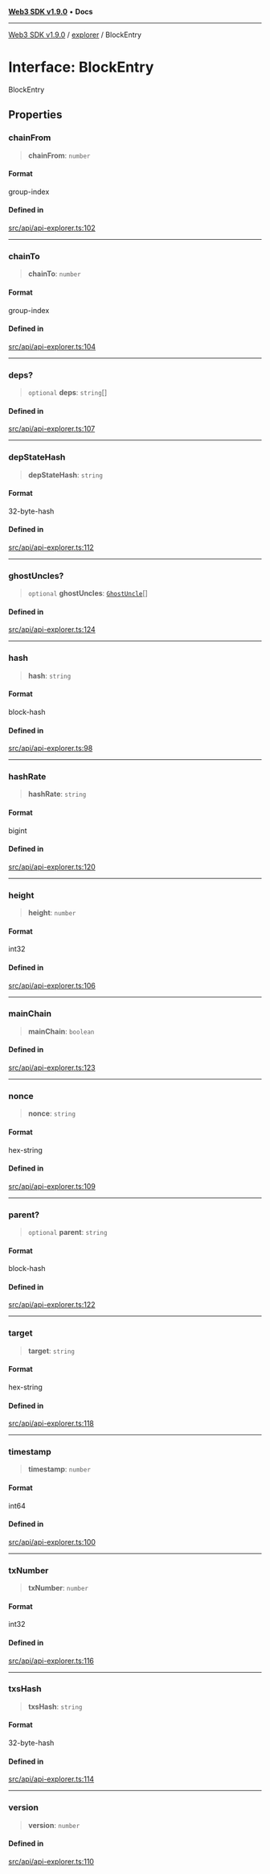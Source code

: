 [**Web3 SDK v1.9.0**](../../../README.md) • **Docs**

***

[Web3 SDK v1.9.0](../../../globals.md) / [explorer](../README.md) / BlockEntry

# Interface: BlockEntry

BlockEntry

## Properties

### chainFrom

> **chainFrom**: `number`

#### Format

group-index

#### Defined in

[src/api/api-explorer.ts:102](https://github.com/Mystic-Nayy/alephium-web3/blob/ee41f5e0e7d7fb0b155fe62f05b2ac03772895ca/packages/web3/src/api/api-explorer.ts#L102)

***

### chainTo

> **chainTo**: `number`

#### Format

group-index

#### Defined in

[src/api/api-explorer.ts:104](https://github.com/Mystic-Nayy/alephium-web3/blob/ee41f5e0e7d7fb0b155fe62f05b2ac03772895ca/packages/web3/src/api/api-explorer.ts#L104)

***

### deps?

> `optional` **deps**: `string`[]

#### Defined in

[src/api/api-explorer.ts:107](https://github.com/Mystic-Nayy/alephium-web3/blob/ee41f5e0e7d7fb0b155fe62f05b2ac03772895ca/packages/web3/src/api/api-explorer.ts#L107)

***

### depStateHash

> **depStateHash**: `string`

#### Format

32-byte-hash

#### Defined in

[src/api/api-explorer.ts:112](https://github.com/Mystic-Nayy/alephium-web3/blob/ee41f5e0e7d7fb0b155fe62f05b2ac03772895ca/packages/web3/src/api/api-explorer.ts#L112)

***

### ghostUncles?

> `optional` **ghostUncles**: [`GhostUncle`](GhostUncle.md)[]

#### Defined in

[src/api/api-explorer.ts:124](https://github.com/Mystic-Nayy/alephium-web3/blob/ee41f5e0e7d7fb0b155fe62f05b2ac03772895ca/packages/web3/src/api/api-explorer.ts#L124)

***

### hash

> **hash**: `string`

#### Format

block-hash

#### Defined in

[src/api/api-explorer.ts:98](https://github.com/Mystic-Nayy/alephium-web3/blob/ee41f5e0e7d7fb0b155fe62f05b2ac03772895ca/packages/web3/src/api/api-explorer.ts#L98)

***

### hashRate

> **hashRate**: `string`

#### Format

bigint

#### Defined in

[src/api/api-explorer.ts:120](https://github.com/Mystic-Nayy/alephium-web3/blob/ee41f5e0e7d7fb0b155fe62f05b2ac03772895ca/packages/web3/src/api/api-explorer.ts#L120)

***

### height

> **height**: `number`

#### Format

int32

#### Defined in

[src/api/api-explorer.ts:106](https://github.com/Mystic-Nayy/alephium-web3/blob/ee41f5e0e7d7fb0b155fe62f05b2ac03772895ca/packages/web3/src/api/api-explorer.ts#L106)

***

### mainChain

> **mainChain**: `boolean`

#### Defined in

[src/api/api-explorer.ts:123](https://github.com/Mystic-Nayy/alephium-web3/blob/ee41f5e0e7d7fb0b155fe62f05b2ac03772895ca/packages/web3/src/api/api-explorer.ts#L123)

***

### nonce

> **nonce**: `string`

#### Format

hex-string

#### Defined in

[src/api/api-explorer.ts:109](https://github.com/Mystic-Nayy/alephium-web3/blob/ee41f5e0e7d7fb0b155fe62f05b2ac03772895ca/packages/web3/src/api/api-explorer.ts#L109)

***

### parent?

> `optional` **parent**: `string`

#### Format

block-hash

#### Defined in

[src/api/api-explorer.ts:122](https://github.com/Mystic-Nayy/alephium-web3/blob/ee41f5e0e7d7fb0b155fe62f05b2ac03772895ca/packages/web3/src/api/api-explorer.ts#L122)

***

### target

> **target**: `string`

#### Format

hex-string

#### Defined in

[src/api/api-explorer.ts:118](https://github.com/Mystic-Nayy/alephium-web3/blob/ee41f5e0e7d7fb0b155fe62f05b2ac03772895ca/packages/web3/src/api/api-explorer.ts#L118)

***

### timestamp

> **timestamp**: `number`

#### Format

int64

#### Defined in

[src/api/api-explorer.ts:100](https://github.com/Mystic-Nayy/alephium-web3/blob/ee41f5e0e7d7fb0b155fe62f05b2ac03772895ca/packages/web3/src/api/api-explorer.ts#L100)

***

### txNumber

> **txNumber**: `number`

#### Format

int32

#### Defined in

[src/api/api-explorer.ts:116](https://github.com/Mystic-Nayy/alephium-web3/blob/ee41f5e0e7d7fb0b155fe62f05b2ac03772895ca/packages/web3/src/api/api-explorer.ts#L116)

***

### txsHash

> **txsHash**: `string`

#### Format

32-byte-hash

#### Defined in

[src/api/api-explorer.ts:114](https://github.com/Mystic-Nayy/alephium-web3/blob/ee41f5e0e7d7fb0b155fe62f05b2ac03772895ca/packages/web3/src/api/api-explorer.ts#L114)

***

### version

> **version**: `number`

#### Defined in

[src/api/api-explorer.ts:110](https://github.com/Mystic-Nayy/alephium-web3/blob/ee41f5e0e7d7fb0b155fe62f05b2ac03772895ca/packages/web3/src/api/api-explorer.ts#L110)
